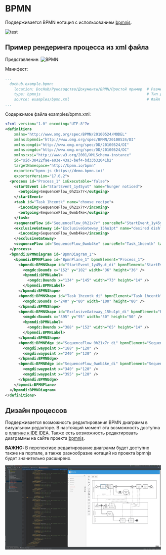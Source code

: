 # BPMN

Поддерживается BPMN нотация с использованием [bpmnjs](https://bpmn.io/). 

![test](https://www.youtube.com/watch?v=l2wL4NtcR4k&ab_channel=LifeisShort)

## Пример рендеринга процесса из xml файла
Представление:
![BPMN](@document/dochub.example.bpmn)


Манифест:
```yaml
...
  dochub.example.bpmn:
    location: DocHub/Руководство/Документы/BPMN/Простой пример  # Размещение документа в меню
    type: bpmnjs                                                # Тип документа
    source: examples/bpmn.xml                                   # Файл с xml описанием диаграммы
...
```

Содержимое файла examples/bpmn.xml:
```xml
<?xml version="1.0" encoding="UTF-8"?>
<definitions 
    xmlns="http://www.omg.org/spec/BPMN/20100524/MODEL"
    xmlns:bpmndi="http://www.omg.org/spec/BPMN/20100524/DI"
    xmlns:omgdi="http://www.omg.org/spec/DD/20100524/DI"
    xmlns:omgdc="http://www.omg.org/spec/DD/20100524/DC"
    xmlns:xsi="http://www.w3.org/2001/XMLSchema-instance"
    id="sid-38422fae-e03e-43a3-bef4-bd33b32041b2"
    targetNamespace="http://bpmn.io/bpmn"
    exporter="bpmn-js (https://demo.bpmn.io)"
    exporterVersion="17.6.2">
  <process id="Process_1" isExecutable="false">
    <startEvent id="StartEvent_1y45yut" name="hunger noticed">
      <outgoing>SequenceFlow_0h21x7r</outgoing>
    </startEvent>
    <task id="Task_1hcentk" name="choose recipe">
      <incoming>SequenceFlow_0h21x7r</incoming>
      <outgoing>SequenceFlow_0wnb4ke</outgoing>
    </task>
    <sequenceFlow id="SequenceFlow_0h21x7r" sourceRef="StartEvent_1y45yut" targetRef="Task_1hcentk" />
    <exclusiveGateway id="ExclusiveGateway_15hu1pt" name="desired dish?">
      <incoming>SequenceFlow_0wnb4ke</incoming>
    </exclusiveGateway>
    <sequenceFlow id="SequenceFlow_0wnb4ke" sourceRef="Task_1hcentk" targetRef="ExclusiveGateway_15hu1pt" />
  </process>
  <bpmndi:BPMNDiagram id="BpmnDiagram_1">
    <bpmndi:BPMNPlane id="BpmnPlane_1" bpmnElement="Process_1">
      <bpmndi:BPMNShape id="StartEvent_1y45yut_di" bpmnElement="StartEvent_1y45yut">
        <omgdc:Bounds x="152" y="102" width="36" height="36" />
        <bpmndi:BPMNLabel>
          <omgdc:Bounds x="134" y="145" width="73" height="14" />
        </bpmndi:BPMNLabel>
      </bpmndi:BPMNShape>
      <bpmndi:BPMNShape id="Task_1hcentk_di" bpmnElement="Task_1hcentk">
        <omgdc:Bounds x="240" y="80" width="100" height="80" />
      </bpmndi:BPMNShape>
      <bpmndi:BPMNShape id="ExclusiveGateway_15hu1pt_di" bpmnElement="ExclusiveGateway_15hu1pt" isMarkerVisible="true">
        <omgdc:Bounds x="395" y="95" width="50" height="50" />
        <bpmndi:BPMNLabel>
          <omgdc:Bounds x="388" y="152" width="65" height="14" />
        </bpmndi:BPMNLabel>
      </bpmndi:BPMNShape>
      <bpmndi:BPMNEdge id="SequenceFlow_0h21x7r_di" bpmnElement="SequenceFlow_0h21x7r">
        <omgdi:waypoint x="188" y="120" />
        <omgdi:waypoint x="240" y="120" />
      </bpmndi:BPMNEdge>
      <bpmndi:BPMNEdge id="SequenceFlow_0wnb4ke_di" bpmnElement="SequenceFlow_0wnb4ke">
        <omgdi:waypoint x="340" y="120" />
        <omgdi:waypoint x="395" y="120" />
      </bpmndi:BPMNEdge>
    </bpmndi:BPMNPlane>
  </bpmndi:BPMNDiagram>
</definitions>
```

## Дизайн процессов

Поддерживается возможность редактирования BPMN диаграмм в визуальном редакторе. 
В настоящий момент эта возможность доступна в [плагине к IDE IDEA](https://plugins.jetbrains.com/plugin/18518-dochub-architecture-as-code).
Также есть возможность редактировать диаграммы на сайте проекта [bpmnjs](https://demo.bpmn.io/s/start).

**ВАЖНО:** В перспективе редактирование диаграмм будет доступно также на портале, а также разнообразие нотаций 
из проекта bpmnjs будет значительно расширено.

![Редактор BPMN](images/bpmnjs.jpg)




